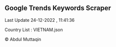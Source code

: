 

## Google Trends Keywords Scraper 
 
Last Update 24-12-2022 , 11:41:36

Country List :
VIETNAM.json



© Abdul Muttaqin 
